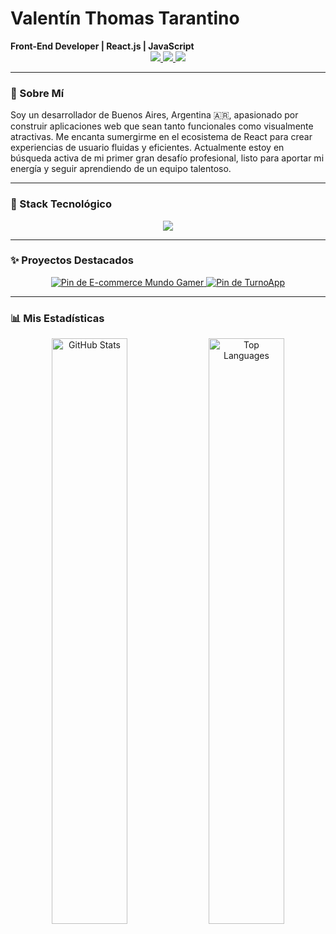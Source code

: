  <h1>Valentín Thomas Tarantino</h1>
  <strong>Front-End Developer | React.js | JavaScript</strong>
</div>

<div align="center">
  <a href="https://www.linkedin.com/in/valentín-tarantino/" target="_blank">
    <img src="https://img.shields.io/badge/LinkedIn-0A66C2?style=for-the-badge&logo=linkedin&logoColor=white" />
  </a>
  <a href="https://valentarantino.vercel.app/" target="_blank">
    <img src="https://img.shields.io/badge/Portfolio-252525?style=for-the-badge&logo=world&logoColor=white" />
  </a>
  <a href="mailto:zaheil444@gmail.com">
    <img src="https://img.shields.io/badge/Email-D14836?style=for-the-badge&logo=gmail&logoColor=white" />
  </a>
</div>

---

### 👋 Sobre Mí
Soy un desarrollador de Buenos Aires, Argentina 🇦🇷, apasionado por construir aplicaciones web que sean tanto funcionales como visualmente atractivas. Me encanta sumergirme en el ecosistema de React para crear experiencias de usuario fluidas y eficientes. Actualmente estoy en búsqueda activa de mi primer gran desafío profesional, listo para aportar mi energía y seguir aprendiendo de un equipo talentoso.

---

### 🚀 Stack Tecnológico
<p align="center">
  <img src="https://skillicons.dev/icons?i=react,javascript,typescript,nextjs,html,css,sass,firebase,nodejs,git,github,vscode,vercel" />
</p>

---

### ✨ Proyectos Destacados
<div align="center">
  <a href="https://github.com/ValentinTarantino/React">
    <img src="https://github-readme-stats.vercel.app/api/pin/?username=ValentinTarantino&repo=React&theme=react&hide_border=true&title_color=61DAFB&icon_color=61DAFB&description_lines_count=2" alt="Pin de E-commerce Mundo Gamer"/>
  </a>
  <a href="https://github.com/ValentinTarantino/TurnoApp">
    <img src="https://github-readme-stats.vercel.app/api/pin/?username=ValentinTarantino&repo=TurnoApp&theme=react&hide_border=true&title_color=61DAFB&icon_color=61DAFB&description_lines_count=2" alt="Pin de TurnoApp"/>
  </a>
</div>

---

### 📊 Mis Estadísticas
<p align="center">
  <img src="https://github-readme-stats.vercel.app/api?username=ValentinTarantino&show_icons=true&theme=react&hide_border=true&include_all_commits=true" alt="GitHub Stats" width="49%"/>
  <img src="https://github-readme-stats.vercel.app/api/top-langs/?username=ValentinTarantino&layout=compact&theme=react&hide_border=true" alt="Top Languages" width="49%"/>
</p>
